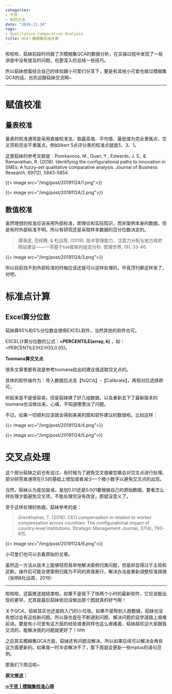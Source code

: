 ```yaml
---
categories:
- 干货
- 研究方法
date: "2019-11-24"
tags:
- Qualitative Comparative Analysis
title: QCA丨模糊集校准步骤
---
```

啦啦啦，萜妹前段时间做了次模糊集QCA的数据分析，在实操过程中发现了一些讲座中没有提及的问题，也更深入的总结一些技巧。

<!--more-->

所以萜妹想着结合自己的体验跟小可爱们分享下，要是有其他小可爱也做过模糊集QCA的话，也欢迎跟萜妹交流啊~

---

# **赋值校准**

## **量表校准**

量表的校准通常是采用直接校准法，取最高值、平均值、最低值为完全隶属点、交叉项和完全不隶属点。例如likert 5点评分表的校准点就是5、3、1。

这里萜妹的参考文献是：Poorkavoos, M., Duan, Y., Edwards, J. S., & Ramanathan, R. (2016). Identifying the configurational paths to innovation in SMEs: A fuzzy-set qualitative comparative analysis. Journal of Business Research, 69(12), 5843-5854.

{{< image src="/img/post/20191124/1.png">}}

{{< image src="/img/post/20191124/2.png">}}

## **数值校准**

虽然理想的校准应该采用外部标准，即理论和实际知识，而非案例本身的数据。但是有时外部标准不明，所以有研究还是采取样本数据的百分位数决定的。

> 谭海波, 范梓腾, & 杜运周. (2019). 技术管理能力、注意力分配与地方政府网站建设——一项基于toe框架的组态分析. 管理世界, (9), 33-46.

{{< image src="/img/post/20191124/3.png">}}

所以目前找不到外部标准的时候应该还是可以这样处理的，毕竟顶刊都这样发了，对吧。

# **标准点计算**

## **Excel算分位数**

萜妹算95%和5%分位数会使用EXCEL软件，当然其他的软件也可。

EXCEL计算分位数的公式：**=PERCENTILE(array, k)** ，如：=PERCENTILE(H2:H33,0.05)。

**Tosmana算交叉点**

很多文章里都有说是参考tosmana给出的建议值选取交叉点的。

具体的软件操作为：导入数据后点击【fsQCA】-【Calibrate】，再按对应选择即可。

听起来是不是很容易，但是萜妹换了好几组数据，以及重新去下了最新版本的tosmana也没做出来。心痛，不知道哪里出了问题。

不过，如果一切顺利应该就会得到美美的图和软件建议的数值啦。比如这样：

{{< image src="/img/post/20191124/4.png">}}

{{< image src="/img/post/20191124/5.png">}}

# **交叉点处理**

这个部分萜妹之前也有说过，有时候为了避免交叉值被忽略会对交叉点进行处理。部分研究者通常在0.5的基础上增加或者减少一个微小数字以避免交叉点的出现。

当然，萜妹认为是加是减，是加0.01还是0.001要根据自己的原始数据。要看怎么样处理才能避免交叉项，不能处理完没有改变，那就没意义了。

至于这样处理的依据，萜妹参考的是：

> Greckhamer, T. (2016). CEO compensation in relation to worker compensation across countries: The configurational impact of country‐level institutions. Strategic Management Journal, 37(4), 793-815.

{{< image src="/img/post/20191124/6.png">}}

小可爱们也可以去看原始的文章。

虽然这一方法从技术上能够轻而易举地解决案例归类问题，但是却显得过于主观和武断。操作后可能会使案例归属为不同的真值表行，解决办法是重新调整校准阈值（张明&杜运周，2019）

---

啦啦啦，这篇推送就结束啦。如果不是我下了快两个小时的最新软件，它应该能出现的更早。尤其是最后萜妹依旧没做出那个图就真的好气啊！

关于QCA，萜妹其实也还是刚入门的小垃圾。如果不是帮别人跑数据，萜妹也没有想过会有这些新问题。所以我也是在不断遇到问题、解决问题的自学道路上艰难前进。要是有小可爱有这方面的经验或者同样也这么艰难着，萜妹超欢迎大家跟我交流的，能解决我的问题就更好了！hhh

之后其实模糊集QCA方面，萜妹还有问题没解决，所以如果后续可以解决会再有这方面更新的。如果我一时半会解决不了，那下周就会更新一些mplus的语句范例。

那我们下周见啦~

**原文推送：**

**[➪干货丨模糊集校准心得](https://mp.weixin.qq.com/s?__biz=MzIwMDk1OTM2OQ==&mid=2247484971&idx=1&sn=b21d0eec2e111266442d66420f95a3af&chksm=96f472cda183fbdb2a0796d5d4ab23ad260e1cc399a5cfdf80a22a08b5cf822f2ef4c29a2203#rd)**
